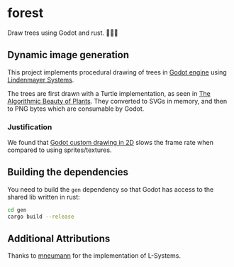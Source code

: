 # forest

Draw trees using Godot and rust. 🌳🤖🦀

## Dynamic image generation

This project implements procedural drawing of trees in [Godot engine](https://godotengine.org/) using [Lindenmayer Systems](http://algorithmicbotany.org/papers/#abop).

The trees are first drawn with a Turtle implementation, as seen in [The Algorithmic Beauty of Plants](http://algorithmicbotany.org/papers/#abop).  They converted to SVGs in memory, and then to PNG bytes which are consumable by Godot.

### Justification

We found that [Godot custom drawing in 2D](https://docs.godotengine.org/en/3.2/tutorials/2d/custom_drawing_in_2d.html) slows the frame rate when compared to using sprites/textures.

## Building the dependencies

You need to build the `gen` dependency so that Godot has access to the shared lib written in rust:

```sh
cd gen
cargo build --release
```

## Additional Attributions

Thanks to [mneumann](https://github.com/mneumann/lindenmayer-system) for the implementation of L-Systems.
